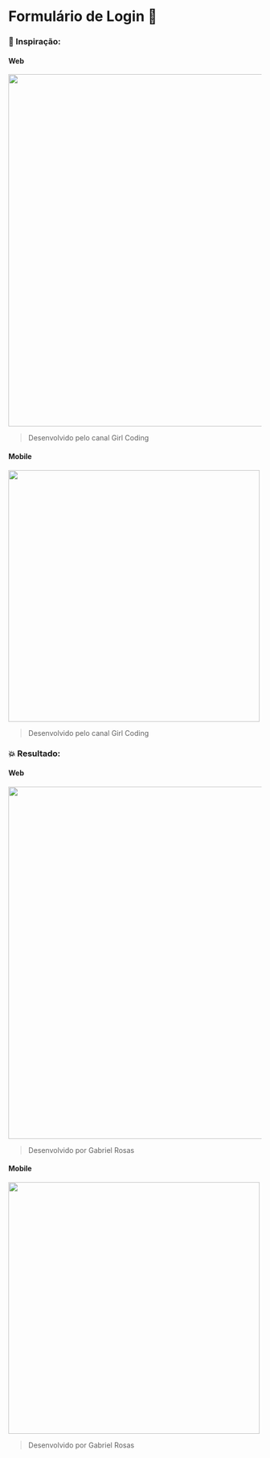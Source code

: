 # Formulário de Login 🔐

### 🤔 Inspiração:

#### Web
<img src="https://user-images.githubusercontent.com/107002901/175180847-0f59b259-9673-4433-91c6-a9bcc4faf39f.png" width=700px>

> Desenvolvido pelo canal Girl Coding

#### Mobile
<img src="https://user-images.githubusercontent.com/107002901/175181231-7602ce4d-f31a-4508-b7ac-80071d3f4883.png" height=500px>

> Desenvolvido pelo canal Girl Coding

### 💥 Resultado:

#### Web
<img src="https://user-images.githubusercontent.com/107002901/175183389-80cbeafb-0926-4f9b-b850-ce44d9b2f6d1.png" width=700px>

> Desenvolvido por Gabriel Rosas

#### Mobile
<img src="https://user-images.githubusercontent.com/107002901/175185168-bc5b1ebc-3d89-496b-b25e-f19d06dc270c.png" height=500px>

> Desenvolvido por Gabriel Rosas
